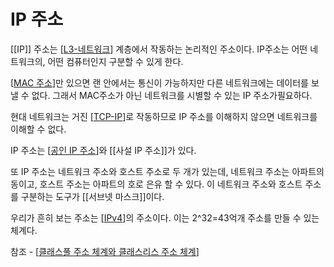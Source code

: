 # IP 주소

[[IP]] 주소는 [[L3-네트워크]] 계층에서 작동하는 논리적인 주소이다. IP주소는 어떤 네트워크의, 어떤 컴퓨터인지 구분할 수 있게 한다.

[[MAC 주소]]만 있으면 랜 안에서는 통신이 가능하지만 다른 네트워크에는 데이터를 보낼 수 없다. 그래서 MAC주소가 아닌 네트워크를 시별할 수 있는 IP 주소가필요하다. 

현대 네트워크는 거진 [[TCP-IP]]로 작동하므로 IP 주소를 이해하지 않으면 네트워크를 이해할 수 없다.  

IP 주소는 [[공인 IP 주소]]와 [[사설 IP 주소]]가 있다.

또 IP 주소는 네트워크 주소와 호스트 주소로 두 개가 있는데, 네트워크 주소는 아파트의 동이고, 호스트 주소는 아파트의 호로 은유 할 수 있다. 이 네트워크 주소와 호스트 주소를 구분하는 도구가 [[서브넷 마스크]]이다.

우리가 흔히 보는 주소는 [[IPv4]]의 주소이다. 이는 2^32=43억개 주소를 만들 수 있는 체계다. 

참조 - [[클래스풀 주소 체계와 클래스리스 주소 체계]]

[//begin]: # "Autogenerated link references for markdown compatibility"
[L3-네트워크]: L3-네트워크.md "L3-네트워크"
[MAC 주소]: <MAC 주소.md> "MAC 주소"
[TCP-IP]: TCP-IP.md "TCP-IP"
[공인 IP 주소]: <공인 IP 주소.md> "공인 IP 주소"
[IPv4]: IPv4.md "IPv4"
[클래스풀 주소 체계와 클래스리스 주소 체계]: <클래스풀 주소 체계와 클래스리스 주소 체계.md> "클래스풀 주소 체계와 클래스리스 주소 체계"
[//end]: # "Autogenerated link references"